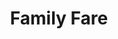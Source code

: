 ---
title: "Family Fare"
url: /grand-rapids/family-fare-kalamazoo-avenue-southeast/
shop: Supermarkt
---